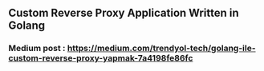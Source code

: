 ##  Custom Reverse Proxy Application Written in Golang

### Medium post : https://medium.com/trendyol-tech/golang-ile-custom-reverse-proxy-yapmak-7a4198fe86fc
